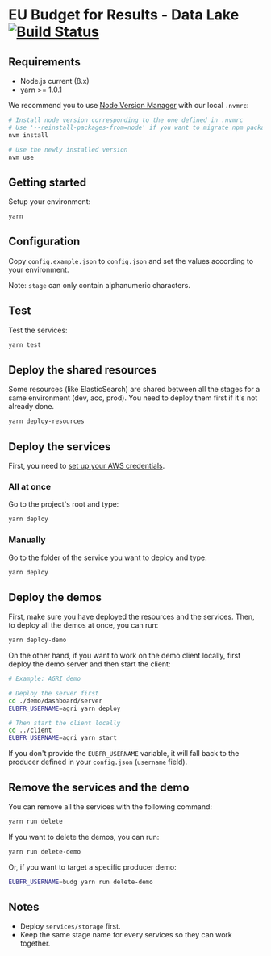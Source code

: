 # EU Budget for Results - Data Lake [![Build Status](https://drone.fpfis.eu/api/badges/ec-europa/eubfr-data-lake/status.svg)](https://drone.fpfis.eu/ec-europa/eubfr-data-lake)

## Requirements

* Node.js current (8.x)
* yarn >= 1.0.1

We recommend you to use [Node Version Manager](https://github.com/creationix/nvm) with our local `.nvmrc`:

```sh
# Install node version corresponding to the one defined in .nvmrc
# Use '--reinstall-packages-from=node' if you want to migrate npm packages from a previous version
nvm install

# Use the newly installed version
nvm use
```

## Getting started

Setup your environment:

```sh
yarn
```

## Configuration

Copy `config.example.json` to `config.json` and set the values according to your environment.

Note: `stage` can only contain alphanumeric characters.

## Test

Test the services:

```sh
yarn test
```

## Deploy the shared resources

Some resources (like ElasticSearch) are shared between all the stages for a same environment (dev, acc, prod). You need to deploy them first if it's not already done.

```sh
yarn deploy-resources
```

## Deploy the services

First, you need to [set up your AWS credentials](https://serverless.com/framework/docs/providers/aws/guide/credentials/).

### All at once

Go to the project's root and type:

```sh
yarn deploy
```

### Manually

Go to the folder of the service you want to deploy and type:

```sh
yarn deploy
```

## Deploy the demos

First, make sure you have deployed the resources and the services. Then, to deploy all the demos at once, you can run:

```sh
yarn deploy-demo
```

On the other hand, if you want to work on the demo client locally, first deploy the demo server and then start the client:

```sh
# Example: AGRI demo

# Deploy the server first
cd ./demo/dashboard/server
EUBFR_USERNAME=agri yarn deploy

# Then start the client locally
cd ../client
EUBFR_USERNAME=agri yarn start
```

If you don't provide the `EUBFR_USERNAME` variable, it will fall back to the producer defined in your `config.json` (`username` field).

## Remove the services and the demo

You can remove all the services with the following command:

```sh
yarn run delete
```

If you want to delete the demos, you can run:

```sh
yarn run delete-demo
```

Or, if you want to target a specific producer demo:

```sh
EUBFR_USERNAME=budg yarn run delete-demo
```

## Notes

* Deploy `services/storage` first.
* Keep the same stage name for every services so they can work together.
